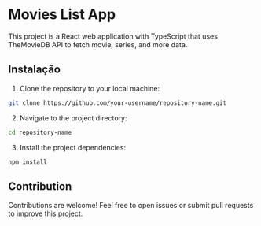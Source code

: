 # **Movies List App**

This project is a React web application with TypeScript that uses TheMovieDB API to fetch movie, series, and more data.

## **Instalação**

1. Clone the repository to your local machine:

```bash
git clone https://github.com/your-username/repository-name.git
```

2. Navigate to the project directory:

```bash
cd repository-name
```

3. Install the project dependencies:

```bash
npm install
```

## **Contribution**

Contributions are welcome! Feel free to open issues or submit pull requests to improve this project.
